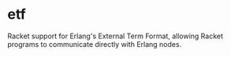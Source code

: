 # etf
Racket support for Erlang's External Term Format, allowing Racket programs to communicate directly with Erlang nodes.
